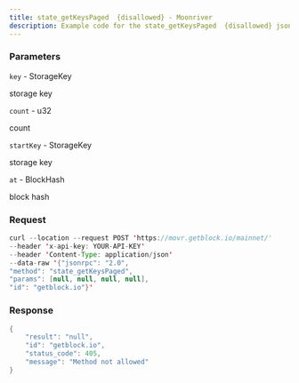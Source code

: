 ```yaml
---
title: state_getKeysPaged  {disallowed} - Moonriver
description: Example code for the state_getKeysPaged  {disallowed} json-rpc method. Сomplete guide on how to use state_getKeysPaged  {disallowed} json-rpc in GetBlock.io Web3 documentation.
---
```


### Parameters


`key` - StorageKey

storage key

`count` - u32

count

`startKey` - StorageKey

storage key

`at` - BlockHash

block hash

### Request

``` java
curl --location --request POST 'https://movr.getblock.io/mainnet/' 
--header 'x-api-key: YOUR-API-KEY' 
--header 'Content-Type: application/json' 
--data-raw '{"jsonrpc": "2.0",
"method": "state_getKeysPaged",
"params": [null, null, null, null],
"id": "getblock.io"}'
```

###  Response

``` java
{
    "result": "null",
    "id": "getblock.io",
    "status_code": 405,
    "message": "Method not allowed"
}
```


